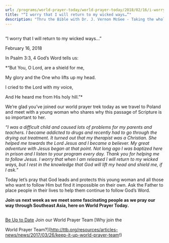 ```yaml
---
url: /programs/world-prayer-today/world-prayer-today/2018/02/16/i-worry-that-i-will-return-to-my-wicked-ways
title: "“I worry that I will return to my wicked ways…”"
description: "Thru the Bible with Dr. J. Vernon McGee - Taking the whole Word to the whole world"
---
```







## 
 “I worry that I will return to my wicked ways…”


February 16, 2018




In Psalm 3:3, 4 God’s Word tells us: 


*“But You, O Lord, are a shield for me,  

My glory and the One who lifts up my head.  

I cried to the Lord with my voice,  

And He heard me from His holy hill.”*


We’re glad you’ve joined our world prayer trek today as we travel to Poland and meet with a young woman who shares why this passage of Scripture is so important to her. 


*“I was a difficult child and caused lots of problems for my parents and teachers. I became addicted to drugs and recently had to go through the drying out treatment. It turned out that my therapist was a Christian. She helped me towards the Lord Jesus and I became a believer. My great adventure with Jesus began at that point. Not long ago I was baptized here in prison and I listen to your program every day. Thank you for helping me to follow Jesus. I worry that when I am released I will return to my wicked ways, but I rest in the knowledge that God will lift my head and shield me, if I ask.”*


Today let’s pray that God leads and protects this young woman and all those who want to follow Him but find it impossible on their own. Ask the Father to place people in their lives to help them continue to follow God’s Word.


**Join us next week as we meet some fascinating people as we pray our way through Southeast Asia, here on World Prayer Today.**







## 




[Be Up to Date](http://feeds.feedburner.com/WorldPrayerToday "World Prayer Today RSS Feed")
Join our World Prayer Team
[Why join the  

World Prayer Team?](http://ttb.org/resources/articles-news/news/2017/03/26/keep-it-up-world-prayer-team!)




